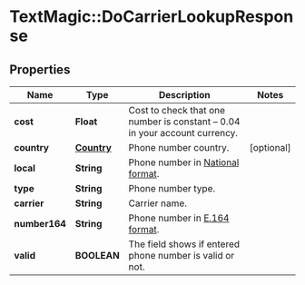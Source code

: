 # TextMagic::DoCarrierLookupResponse

## Properties
Name | Type | Description | Notes
------------ | ------------- | ------------- | -------------
**cost** | **Float** | Cost to check that one number is constant – 0.04 in your account currency. | 
**country** | [**Country**](Country.md) | Phone number country. | [optional] 
**local** | **String** | Phone number in [National format](https://en.wikipedia.org/wiki/National_conventions_for_writing_telephone_numbers). | 
**type** | **String** | Phone number type. | 
**carrier** | **String** | Carrier name. | 
**number164** | **String** | Phone number in [E.164 format](https://en.wikipedia.org/wiki/E.164). | 
**valid** | **BOOLEAN** | The field shows if entered phone number is valid or not. | 


